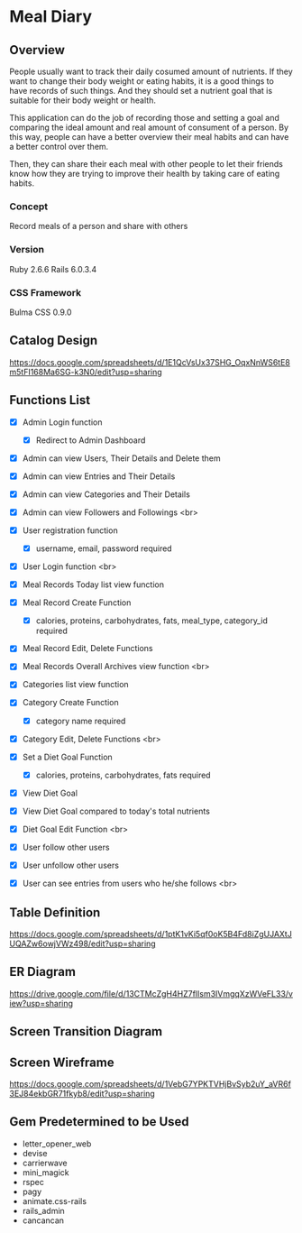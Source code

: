 # Meal Diary

## Overview

People usually want to track their daily cosumed amount of nutrients. If they want to change their body weight or eating habits, it is a good things to have records of such things. And they should set a nutrient goal that is suitable for their body weight or health.

This application can do the job of recording those and setting a goal and comparing the ideal amount and real amount of consument of a person. By this way, people can have a better overview their meal habits and can have a better control over them.

Then, they can share their each meal with other people to let their friends know how they are trying to improve their health by taking care of eating habits.

### Concept

Record meals of a person and share with others

### Version

Ruby 2.6.6 Rails 6.0.3.4

### CSS Framework

Bulma CSS 0.9.0

## Catalog Design

https://docs.google.com/spreadsheets/d/1E1QcVsUx37SHG_OqxNnWS6tE8m5tFI168Ma6SG-k3N0/edit?usp=sharing

## Functions List

- [x] Admin Login function
  - [x] Redirect to Admin Dashboard
- [x] Admin can view Users, Their Details and Delete them
- [x] Admin can view Entries and Their Details
- [x] Admin can view Categories and Their Details
- [x] Admin can view Followers and Followings <br\>

- [x] User registration function
  - [x] username, email, password required
- [x] User Login function <br\>

- [x] Meal Records Today list view function
- [x] Meal Record Create Function
  - [x] calories, proteins, carbohydrates, fats, meal_type, category_id required
- [x] Meal Record Edit, Delete Functions
- [x] Meal Records Overall Archives view function <br\>

- [x] Categories list view function
- [x] Category Create Function
  - [x] category name required
- [x] Category Edit, Delete Functions <br\>

- [x] Set a Diet Goal Function
  - [x] calories, proteins, carbohydrates, fats required
- [x] View Diet Goal
- [x] View Diet Goal compared to today's total nutrients
- [x] Diet Goal Edit Function <br\>

- [x] User follow other users
- [x] User unfollow other users
- [x] User can see entries from users who he/she follows <br\>

## Table Definition

https://docs.google.com/spreadsheets/d/1ptK1vKi5qf0oK5B4Fd8iZgUJAXtJUQAZw6owjVWz498/edit?usp=sharing

## ER Diagram

https://drive.google.com/file/d/13CTMcZgH4HZ7flIsm3IVmgqXzWVeFL33/view?usp=sharing

## Screen Transition Diagram



## Screen Wireframe

https://docs.google.com/spreadsheets/d/1VebG7YPKTVHjBvSyb2uY_aVR6f3EJ84ekbGR71fkyb8/edit?usp=sharing

## Gem Predetermined to be Used

- letter_opener_web
- devise
- carrierwave
- mini_magick
- rspec
- pagy
- animate.css-rails
- rails_admin
- cancancan